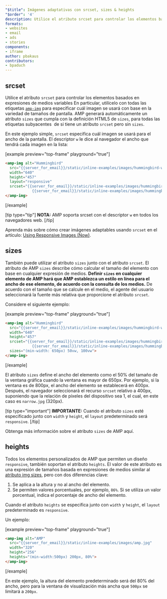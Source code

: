 ```yaml
---
"$title": Imágenes adaptativas con srcset, sizes & heights
"$order": '4'
description: Utilice el atributo srcset para controlar los elementos basados en expresiones de medios variables. En particular, utilícelo con todas las etiquetas amp-img para especificar cuál...
formats:
- websites
- email
- ads
- stories
components:
- iframe
author: pbakaus
contributors:
- bpaduch
---
```


## srcset

Utilice el atributo `srcset` para controlar los elementos basados en expresiones de medios variables En particular, utilícelo con todas las etiquetas [`amp-img`](../../../../documentation/components/reference/amp-img.md) para especificar cuál imagen se usará con base en la variedad de tamaños de pantalla. AMP generará automáticamente un atributo <code>sizes</code> <a>que cumpla con la definición HTML5 de <code>sizes</code></a>, para todas las etiquetas subyacentes <code><img></code> de <code><amp-img></code> si <code><amp-img></code> tiene un atributo <code>srcset</code> pero sin <code>sizes</code>.

En este ejemplo simple, `srcset` especifica cuál imagen se usará para el ancho de la pantalla. El descriptor `w` le dice al navegador el ancho que tendrá cada imagen en la lista:

[example preview="top-frame" playground="true"]
```html
<amp-img alt="Hummingbird"
  src="{{server_for_email}}/static/inline-examples/images/hummingbird-wide.jpg"
  width="640"
  height="457"
  layout="responsive"
  srcset="{{server_for_email}}/static/inline-examples/images/hummingbird-wide.jpg 640w,
            {{server_for_email}}/static/inline-examples/images/hummingbird-narrow.jpg 320w">
</amp-img>
```
[/example]

[tip type="tip"] <strong>NOTA:</strong> AMP soporta srcset con el descriptor `w` en todos los navegadores web. [/tip]

Aprenda más sobre cómo crear imágenes adaptables usando `srcset` en el artículo: [Using Responsive Images (Now)](http://alistapart.com/article/using-responsive-images-now).

## sizes

También puede utilizar el atributo `sizes` junto con el atributo `srcset`. El atributo de AMP `sizes` describe cómo calcular el tamaño del elemento con base en cualquier expresión de medios. <strong>Definir <code>sizes</code> en cualquier elemento de AMP hará que AMP establezca un estilo en línea para el ancho de ese elemento, de acuerdo con la consulta de los medios.</strong> De acuerdo con el tamaño que se calcule en el medio, el agente del usuario seleccionará la fuente más relativa que proporcione el atributo `srcset`.

Considere el siguiente ejemplo:

[example preview="top-frame" playground="true"]
```html
<amp-img alt="Hummingbird"
  src="{{server_for_email}}/static/inline-examples/images/hummingbird-wide.jpg"
  width="640"
  height="457"
  srcset="{{server_for_email}}/static/inline-examples/images/hummingbird-wide.jpg 640w,
            {{server_for_email}}/static/inline-examples/images/hummingbird-narrow.jpg 320w"
  sizes="(min-width: 650px) 50vw, 100vw">
</amp-img>
```
[/example]

El atributo `sizes` define el ancho del elemento como el 50% del tamaño de la ventana gráfica cuando la ventana es mayor de 650px. Por ejemplo, si la ventana es de 800px, el ancho del elemento se establecerá en 400px. Después, el navegador seleccionará el recurso `srcset` relativo a 400px, suponiendo que la relación de píxeles del dispositivo sea 1, el cual, en este caso es `narrow.jpg` (320px).

[tip type="important"] <strong>IMPORTANTE:</strong> Cuando el atributo `sizes` esté especificado junto con `width` y `height`, el `layout` predeterminado será `responsive`. [/tip]

Obtenga más información sobre el <a>atributo <code data-md-type="codespan">sizes</code> de AMP aquí</a>.

## heights

Todos los elementos personalizados de AMP que permiten un diseño `responsive`, también soportan el atributo `heights`. El valor de este atributo es una expresión de tamaños basada en expresiones de medios similar al [atributo img sizes](https://developer.mozilla.org/es/docs/Web/HTML/Elemento/img), pero con dos diferencias clave:

1. Se aplica a la altura y no al ancho del elemento.
2. Se permiten valores porcentuales, por ejemplo, `86%`. Si se utiliza un valor porcentual, indica el porcentaje de ancho del elemento.

Cuando el atributo `heights` se especifica junto con `width` y `height`, el `layout`  predeterminado es `responsive`.

Un ejemplo:

[example preview="top-frame" playground="true"]
```html
<amp-img alt="AMP"
  src="{{server_for_email}}/static/inline-examples/images/amp.jpg"
  width="320"
  height="256"
  heights="(min-width:500px) 200px, 80%">
</amp-img>
```
[/example]

En este ejemplo, la altura del elemento predeterminado será del 80% del ancho, pero para la ventana de visualización más ancha que `500px` se limitará a `200px`.
